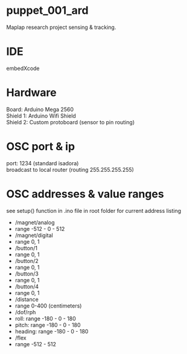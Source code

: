 # puppet_001_ard
Maplap research project sensing & tracking.

# IDE
embedXcode  

# Hardware
Board: Arduino Mega 2560  
Shield 1: Arduino Wifi Shield  
Shield 2: Custom protoboard (sensor to pin routing)  

# OSC port & ip
port: 1234 (standard isadora)  
broadcast to local router (routing 255.255.255.255)  

# OSC addresses & value ranges
see setup() function in .ino file in root folder for current address listing  

* /magnet/analog
 * range -512 - 0 - 512
* /magnet/digital
 * range 0, 1
* /button/1
 * range 0, 1
* /button/2
 * range 0, 1
* /button/3
 * range 0, 1
* /button/4
 * range 0, 1
* /distance
 * range 0-400 (centimeters)
* /dof/rph
 * roll: range -180 - 0 - 180
 * pitch: range -180 - 0 - 180
 * heading: range -180 - 0 - 180
* /flex
 * range -512 - 512

